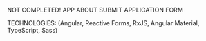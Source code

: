 NOT COMPLETED! APP ABOUT SUBMIT APPLICATION FORM 


TECHNOLOGIES: (Angular, Reactive Forms, RxJS, Angular Material, TypeScript, Sass)